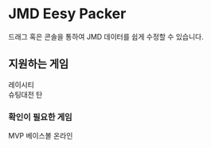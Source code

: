 # JMD Eesy Packer
드래그 혹은 콘솔을 통하여 JMD 데이터를 쉽게 수정할 수 있습니다.
## 지원하는 게임
레이시티</br>슈팅대전 탄
### 확인이 필요한 게임
MVP 베이스볼 온라인
